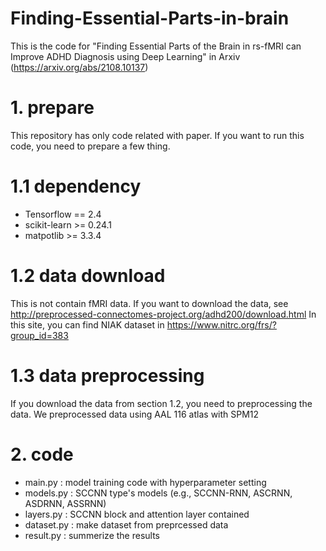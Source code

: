# Finding-Essential-Parts-in-brain
This is the code for "Finding Essential Parts of the Brain in rs-fMRI can Improve ADHD Diagnosis using Deep Learning" in Arxiv (https://arxiv.org/abs/2108.10137)

# 1. prepare 

This repository has only code related with paper. If you want to run this code, you need to prepare a few thing.

# 1.1 dependency
* Tensorflow == 2.4
* scikit-learn >= 0.24.1
* matpotlib >= 3.3.4

# 1.2 data download

This is not contain fMRI data. If you want to download the data, see http://preprocessed-connectomes-project.org/adhd200/download.html
In this site, you can find NIAK dataset in https://www.nitrc.org/frs/?group_id=383

# 1.3 data preprocessing

If you download the data from section 1.2, you need to preprocessing the data.
We preprocessed data using AAL 116 atlas with SPM12 

# 2. code 

* main.py : model training code with hyperparameter setting
* models.py : SCCNN type's models (e.g., SCCNN-RNN, ASCRNN, ASDRNN, ASSRNN)
* layers.py : SCCNN block and attention layer contained
* dataset.py : make dataset from preprcessed data
* result.py : summerize the results
 
